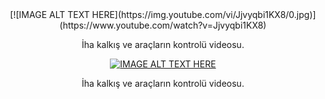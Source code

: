 <center>
[![IMAGE ALT TEXT HERE](https://img.youtube.com/vi/Jjvyqbi1KX8/0.jpg)](https://www.youtube.com/watch?v=Jjvyqbi1KX8)
<p>İha kalkış ve araçların kontrolü videosu.</p>

[![IMAGE ALT TEXT HERE](https://img.youtube.com/vi/Jjvyqbi1KX8/0.jpg)](https://www.youtube.com/watch?v=Jjvyqbi1KX8)
<p>İha kalkış ve araçların kontrolü videosu.</p>

</center>

